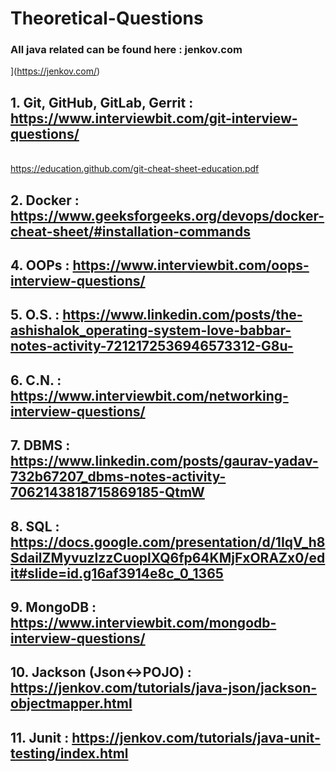 # Theoretical-Questions

### All java related can be found here : jenkov.com
](https://jenkov.com/)
## 1. Git, GitHub, GitLab, Gerrit : https://www.interviewbit.com/git-interview-questions/
<br> https://education.github.com/git-cheat-sheet-education.pdf</br>
## 2. Docker : https://www.geeksforgeeks.org/devops/docker-cheat-sheet/#installation-commands
## 4. OOPs : https://www.interviewbit.com/oops-interview-questions/
## 5. O.S. : https://www.linkedin.com/posts/the-ashishalok_operating-system-love-babbar-notes-activity-7212172536946573312-G8u-
## 6. C.N. : https://www.interviewbit.com/networking-interview-questions/
## 7. DBMS : https://www.linkedin.com/posts/gaurav-yadav-732b67207_dbms-notes-activity-7062143818715869185-QtmW
## 8. SQL : https://docs.google.com/presentation/d/1IqV_h8SdailZMyvuzlzzCuoplXQ6fp64KMjFxORAZx0/edit#slide=id.g16af3914e8c_0_1365
## 9. MongoDB : https://www.interviewbit.com/mongodb-interview-questions/
## 10. Jackson (Json<->POJO) : https://jenkov.com/tutorials/java-json/jackson-objectmapper.html
## 11. Junit : https://jenkov.com/tutorials/java-unit-testing/index.html
